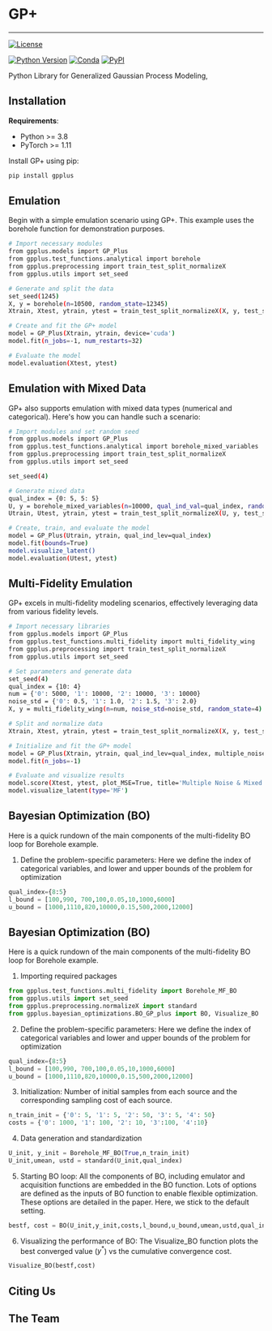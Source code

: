 # GP+
---
[![License](https://img.shields.io/badge/license-MIT-green.svg)](LICENSE)

[![Python Version](https://img.shields.io/badge/python-3.8+-blue.svg)](https://www.python.org/downloads/)
[![Conda](https://img.shields.io/conda/v/gpytorch/gpytorch.svg)](https://anaconda.org/gpytorch/gpytorch)
[![PyPI](https://img.shields.io/pypi/v/gpytorch.svg)](https://pypi.org/project/gpytorch)

Python Library for Generalized Gaussian Process Modeling,


## Installation

**Requirements**:
- Python >= 3.8
- PyTorch >= 1.11

Install GP+ using pip:

```bash
pip install gpplus
```
## Emulation  
Begin with a simple emulation scenario using GP+. This example uses the borehole function for demonstration purposes.
```bash
# Import necessary modules
from gpplus.models import GP_Plus
from gpplus.test_functions.analytical import borehole
from gpplus.preprocessing import train_test_split_normalizeX
from gpplus.utils import set_seed

# Generate and split the data
set_seed(1245)
X, y = borehole(n=10500, random_state=12345)
Xtrain, Xtest, ytrain, ytest = train_test_split_normalizeX(X, y, test_size=0.95)

# Create and fit the GP+ model
model = GP_Plus(Xtrain, ytrain, device='cuda')
model.fit(n_jobs=-1, num_restarts=32)

# Evaluate the model
model.evaluation(Xtest, ytest)
```
## Emulation with Mixed Data
GP+ also supports emulation with mixed data types (numerical and categorical). Here's how you can handle such a scenario:
```bash
# Import modules and set random seed
from gpplus.models import GP_Plus
from gpplus.test_functions.analytical import borehole_mixed_variables
from gpplus.preprocessing import train_test_split_normalizeX
from gpplus.utils import set_seed

set_seed(4)

# Generate mixed data
qual_index = {0: 5, 5: 5}
U, y = borehole_mixed_variables(n=10000, qual_ind_val=qual_index, random_state=4)
Utrain, Utest, ytrain, ytest = train_test_split_normalizeX(U, y, test_size=0.99, qual_index_val=qual_index)

# Create, train, and evaluate the model
model = GP_Plus(Utrain, ytrain, qual_ind_lev=qual_index)
model.fit(bounds=True)
model.visualize_latent()
model.evaluation(Utest, ytest)
```
## Multi-Fidelity Emulation
GP+ excels in multi-fidelity modeling scenarios, effectively leveraging data from various fidelity levels.
```bash
# Import necessary libraries
from gpplus.models import GP_Plus
from gpplus.test_functions.multi_fidelity import multi_fidelity_wing
from gpplus.preprocessing import train_test_split_normalizeX
from gpplus.utils import set_seed

# Set parameters and generate data
set_seed(4)
qual_index = {10: 4}
num = {'0': 5000, '1': 10000, '2': 10000, '3': 10000}
noise_std = {'0': 0.5, '1': 1.0, '2': 1.5, '3': 2.0}
X, y = multi_fidelity_wing(n=num, noise_std=noise_std, random_state=4)

# Split and normalize data
Xtrain, Xtest, ytrain, ytest = train_test_split_normalizeX(X, y, test_size=0.99, qual_index_val=qual_index, stratify=X[..., list(qual_index.keys())])

# Initialize and fit the GP+ model
model = GP_Plus(Xtrain, ytrain, qual_ind_lev=qual_index, multiple_noise=True, base='multiple_constant')
model.fit(n_jobs=-1)

# Evaluate and visualize results
model.score(Xtest, ytest, plot_MSE=True, title='Multiple Noise & Mixed Base', seperate_levels=True)
model.visualize_latent(type='MF')
```

## Bayesian Optimization (BO)
Here is a quick rundown of the main components of the multi-fidelity BO loop for Borehole example.
  1. Define the problem-specific parameters: Here we define the index of categorical variables, and lower and upper bounds of the problem for optimization
```python
qual_index={8:5}
l_bound = [100,990, 700,100,0.05,10,1000,6000]            
u_bound = [1000,1110,820,10000,0.15,500,2000,12000]
```


## Bayesian Optimization (BO)
Here is a quick rundown of the main components of the multi-fidelity BO loop for Borehole example.
  1. Importing required packages
```python
from gpplus.test_functions.multi_fidelity import Borehole_MF_BO
from gpplus.utils import set_seed
from gpplus.preprocessing.normalizeX import standard
from gpplus.bayesian_optimizations.BO_GP_plus import BO, Visualize_BO
```
  2. Define the problem-specific parameters: Here we define the index of categorical variables and lower and upper bounds of the problem for optimization
```python
qual_index={8:5}
l_bound = [100,990, 700,100,0.05,10,1000,6000]            
u_bound = [1000,1110,820,10000,0.15,500,2000,12000]
```
  3. Initialization: Number of initial samples from each source and the corresponding sampling cost of each source.
```python
n_train_init = {'0': 5, '1': 5, '2': 50, '3': 5, '4': 50}
costs = {'0': 1000, '1': 100, '2': 10, '3':100, '4':10} 
```
  4. Data generation and standardization
```python
U_init, y_init = Borehole_MF_BO(True,n_train_init)           
U_init,umean, ustd = standard(U_init,qual_index)
```
  5. Starting BO loop: All the components of BO, including emulator and acquisition functions are embedded in the BO function. Lots of options are defined as the inputs of BO function to enable flexible optimization. These options are detailed in the paper. Here, we stick to the default setting.
```python
bestf, cost = BO(U_init,y_init,costs,l_bound,u_bound,umean,ustd,qual_index,Borehole_MF)
```

  6. Visualizing the performance of BO: The Visualize_BO function plots the best converged value ($y^*$) vs the cumulative convergence cost.
```python
Visualize_BO(bestf,cost)
```


## Citing Us


## The Team


